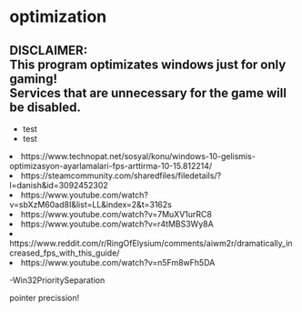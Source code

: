 # optimization

<h2>DISCLAIMER:<br>This program optimizates windows just for only gaming!<br>Services that are unnecessary for the game will be disabled.</h2>

<ul>
  <li>test</li>
  <li>test</li>
</ul>

<li>https://www.technopat.net/sosyal/konu/windows-10-gelismis-optimizasyon-ayarlamalari-fps-arttirma-10-15.812214/</li>
<li>https://steamcommunity.com/sharedfiles/filedetails/?l=danish&id=3092452302</li>

<li>https://www.youtube.com/watch?v=sbXzM60ad8I&list=LL&index=2&t=3162s</li>

<li>https://www.youtube.com/watch?v=7MuXV1urRC8</li>

<li>https://www.youtube.com/watch?v=r4tMBS3Wy8A</li>
<li>https://www.reddit.com/r/RingOfElysium/comments/aiwm2r/dramatically_increased_fps_with_this_guide/</li>
<li>https://www.youtube.com/watch?v=n5Fm8wFh5DA</li>

-Win32PrioritySeparation

pointer precission!
